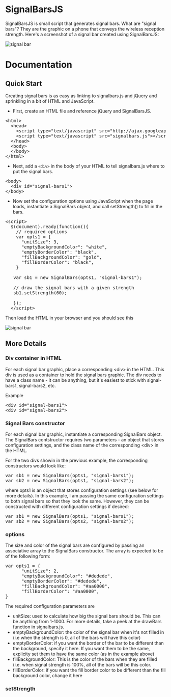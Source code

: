 SignalBarsJS
===========
SignalBarsJS is small script that generates signal bars. 
What are "signal bars"? They are the graphic on a phone that conveys the wireless reception strength.
Here's a screenshot of a signal bar created using SignalBarsJS:

![signal bar](https://raw.github.com/austinlyons/signalbars.js/master/img/signalbar.png "Look Ma, a signal bar!")


Documentation
=============
Quick Start
----------
Creating signal bars is as easy as linking to signalbars.js and jQuery and sprinkling in a bit of HTML and JavaScript. 

* First, create an HTML file and reference jQuery and SignalBarsJS. 

<pre>
&lt;html>
  &lt;head>
    &lt;script type="text/javascript" src="http://ajax.googleapis.com/ajax/libs/jquery/1.8.2/jquery.min.js">&lt;/script>
    &lt;script type="text/javascript" src="signalbars.js">&lt;/script>
  &lt;/head>
  &lt;body>
  &lt;/body>
&lt;/html>
</pre>

* Next, add a `<div>` in the body of your HTML to tell signalbars.js where to put the signal bars.

<pre>
&lt;body>
  &lt;div id="signal-bars1"></div>
&lt;/body>
</pre>

* Now set the configuration options using JavaScript when the page loads, instantiate a SignalBars object, and call setStrength() to fill in the bars.

<pre>
&lt;script>
  $(document).ready(function(){
    // required options
    var opts1 = {
      "unitSize": 3,
      "emptyBackgroundColor": "white",
      "emptyBorderColor": "black",
      "fillBackgroundColor": "gold",
      "fillBorderColor": "black",
    }
    
   var sb1 = new SignalBars(opts1, "signal-bars1");
   
   // draw the signal bars with a given strength
   sb1.setStrength(60);

   });
  &lt;/script>
</pre>

Then load the HTML in your browser and you should see this

![signal bar](https://raw.github.com/austinlyons/signalbars.js/master/img/signalbar2.png "Look Ma, another signal bar!")

More Details
----------
### Div container in HTML
For each signal bar graphic, place a corresponding &lt;div> in the HTML. 
This div is used as a container to hold the signal bars graphic. 
The div needs to have a class name - it can be anything, but it's easiest to stick with signal-bars1,
signal-bars2, etc. 

Example
<pre>
&lt;div id="signal-bars1"></div>
&lt;div id="signal-bars2"></div>
</pre>

### Signal Bars constructor
For each signal bar graphic, instantiate a corresponding SignalBars object. 
The SignalBars contstructor requires two parameters - an object that stores configuration settings, and the class
name of the corresponding &lt;div> in the HTML.

For the two divs showin in the previous example, the corresponding constructors would look like:
<pre>
var sb1 = new SignalBars(opts1, "signal-bars1");
var sb2 = new SignalBars(opts1, "signal-bars2");
</pre>
where opts1 is an object that stores configuration settings (see below for more details). 
In this example, I am passing the same configuration settings to both signal bars so that they look the same.
However, they can be constructed with different configuration settings if desired:
<pre>
var sb1 = new SignalBars(opts1, "signal-bars1");
var sb2 = new SignalBars(opts2, "signal-bars2");
</pre>

### options
The size and color of the signal bars are configured by passing an associative array to the SignalBars constructor. 
The array is expected to be of the following form:
<pre>
var opts1 = {
	  "unitSize": 2,
	  "emptyBackgroundColor": "#dedede",
	  "emptyBorderColor": "#dedede",
	  "fillBackgroundColor": "#aa0000",
	  "fillBorderColor": "#aa0000",
}
</pre>
The required configuration parameters are
* unitSize: used to calculate how big the signal bars should be. This can be anything from 1-1000. 
For more details, take a peek at the drawBars function in signalbars.js.
* emptyBackgroundColor: the color of the signal bar when it's not filled in 
(i.e when the strength is 0, all of the bars will have this color)
* emptyBorderColor: if you want the border of the bar to be different than the background, specify it here.
If you want them to be the same, explicity set them to have the same color (as in the example above)
* fillBackgroundColor: This is the color of the bars when they are filled (i.e. when signal strength is 100%,
all of the bars will be this color.
* fillBorderColor: if you want the fill border color to be different than the fill background color, change it
here

### setStrength